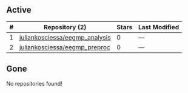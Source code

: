 ## Active
| # | Repository (2) | Stars | Last Modified |
| --- | --- | --- | --- |
| 1 | [juliankosciessa/eegmp_analysis](https://gin.g-node.org/juliankosciessa/eegmp_analysis) | 0 | — |
| 2 | [juliankosciessa/eegmp_preproc](https://gin.g-node.org/juliankosciessa/eegmp_preproc) | 0 | — |

## Gone
No repositories found!
